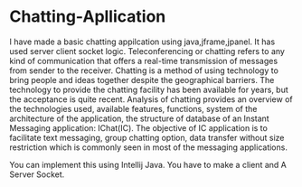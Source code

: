 # Chatting-Apllication
I have made a basic chatting appilcation using java,jframe,jpanel. It has used server client socket logic.
 Teleconferencing or chatting refers to any kind of communication that offers a real-time transmission of messages from sender to the receiver. Chatting is a method of using technology to bring people and ideas together despite the geographical barriers. The technology to provide the chatting facility has been available for years, but the acceptance is quite recent. Analysis of chatting provides an overview of the technologies used, available features, functions, system of the architecture of the application, the structure of database of an Instant Messaging application: IChat(IC). The objective of IC application is to facilitate text messaging, group chatting option, data transfer without size restriction which is commonly seen in most of the messaging applications. 


 You can implement this using Intellij Java. You have to make a client and A Server Socket.
